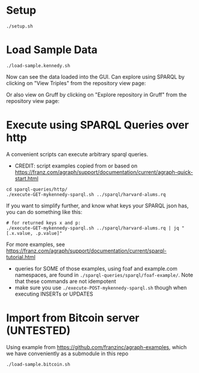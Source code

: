 # Setup
```
./setup.sh
```

# Load Sample Data
```
./load-sample.kennedy.sh
```

Now can see the data loaded into the GUI. Can explore using SPARQL by clicking on "View Triples" from the repository view page:


Or also view on Gruff by clicking on "Explore repository in Gruff" from the repository view page:


# Execute using SPARQL Queries over http
A convenient scripts can execute arbitrary sparql queries.
- CREDIT: script examples copied from or based on https://franz.com/agraph/support/documentation/current/agraph-quick-start.html

```
cd sparql-queries/http/
./execute-GET-mykennedy-sparql.sh ../sparql/harvard-alums.rq
```

If you want to simplify further, and know what keys your SPARQL json has, you can do something like this:
```
# for returned keys x and p:
./execute-GET-mykennedy-sparql.sh ../sparql/harvard-alums.rq | jq "[.x.value, .p.value]"
```

For more examples, see https://franz.com/agraph/support/documentation/current/sparql-tutorial.html
- queries for SOME of those examples, using foaf and example.com namespaces, are found in `./sparql-queries/sparql/foaf-example/`. Note that these commands are not idempotent
- make sure you use `./execute-POST-mykennedy-sparql.sh` though when executing INSERTs or UPDATES

# Import from Bitcoin server (UNTESTED)

Using example from https://github.com/franzinc/agraph-examples, which we have conveniently as a submodule in this repo

```
./load-sample.bitcoin.sh	
```


